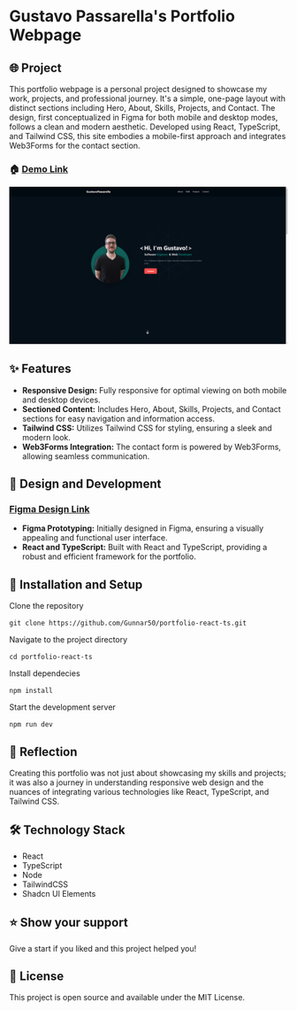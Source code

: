 # Gustavo Passarella's Portfolio Webpage

## 🌐 Project

This portfolio webpage is a personal project designed to showcase my work, projects, and professional journey. It's a simple, one-page layout with distinct sections including Hero, About, Skills, Projects, and Contact. The design, first conceptualized in Figma for both mobile and desktop modes, follows a clean and modern aesthetic. Developed using React, TypeScript, and Tailwind CSS, this site embodies a mobile-first approach and integrates Web3Forms for the contact section.

### 🏠 [Demo Link](https://gustavopassarella.co.uk)

![alt text](src/assets/images/readme.png)

## ✨ Features

- **Responsive Design:** Fully responsive for optimal viewing on both mobile and desktop devices.
- **Sectioned Content:** Includes Hero, About, Skills, Projects, and Contact sections for easy navigation and information access.
- **Tailwind CSS:** Utilizes Tailwind CSS for styling, ensuring a sleek and modern look.
- **Web3Forms Integration:** The contact form is powered by Web3Forms, allowing seamless communication.

## 🚀 Design and Development

### [Figma Design Link](https://www.figma.com/file/oblZ3C9UhGpxUSQkVsq5FX/portfolio?type=design&node-id=337%3A105&mode=design&t=deSWZc5le47gXNBm-1)

- **Figma Prototyping:** Initially designed in Figma, ensuring a visually appealing and functional user interface.
- **React and TypeScript:** Built with React and TypeScript, providing a robust and efficient framework for the portfolio.

## 🔧 Installation and Setup

Clone the repository

```
git clone https://github.com/Gunnar50/portfolio-react-ts.git
```

Navigate to the project directory

```
cd portfolio-react-ts
```

Install dependecies

```
npm install
```

Start the development server

```
npm run dev
```

## 🧠 Reflection

Creating this portfolio was not just about showcasing my skills and projects; it was also a journey in understanding responsive web design and the nuances of integrating various technologies like React, TypeScript, and Tailwind CSS.

## 🛠️ Technology Stack

- React
- TypeScript
- Node
- TailwindCSS
- Shadcn UI Elements

## ⭐️ Show your support

Give a start if you liked and this project helped you!

## 📝 License

This project is open source and available under the MIT License.
